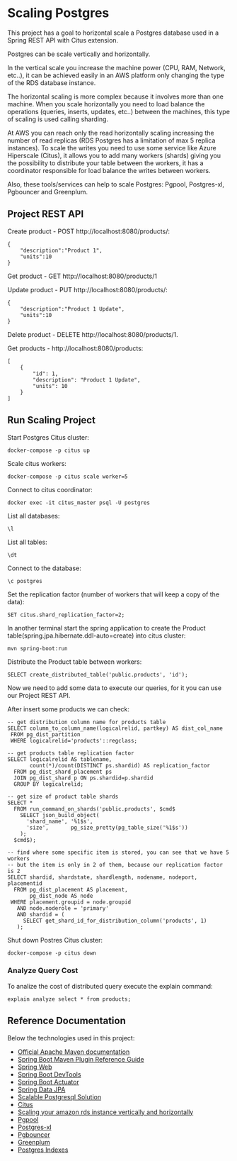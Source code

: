 # Scaling Postgres

This project has a goal to horizontal scale a Postgres database used in a Spring REST API with Citus extension.

Postgres can be scale vertically and horizontally.

In the vertical scale you increase the machine power (CPU, RAM, Network, etc..), it can be achieved easily in an AWS platform only changing the type of the RDS database instance.

The horizontal scaling is more complex because it involves more than one machine. When you scale horizontally you need to load balance the operations (queries, inserts, updates, etc..) between the machines, this type of scaling is used calling sharding.

At AWS you can reach only the read horizontally scaling increasing the number of read replicas (RDS Postgres has a limitation of max 5 replica instances). To scale the writes you need to use some service like Azure Hiperscale (Citus), it allows you to add many workers (shards) giving you the possibility to distribute your table between the workers, it has a coordinator responsible for load balance the writes between workers.

Also, these tools/services can help to scale Postgres: Pgpool, Postgres-xl, Pgbouncer and Greenplum.

## Project REST API

Create product - POST http://localhost:8080/products/:
```
{
	"description":"Product 1",
	"units":10
}
```

Get product - GET http://localhost:8080/products/1

Update product - PUT http://localhost:8080/products/:
```
{
	"description":"Product 1 Update",
	"units":10
}
```

Delete product - DELETE http://localhost:8080/products/1.

Get products - http://localhost:8080/products:
```
[
    {
        "id": 1,
        "description": "Product 1 Update",
        "units": 10
    }
]
```

## Run Scaling Project

Start Postgres Citus cluster:
```
docker-compose -p citus up
```

Scale citus workers:
```
docker-compose -p citus scale worker=5
```

Connect to citus coordinator:
```
docker exec -it citus_master psql -U postgres
```

List all databases:
```
\l
```

List all tables:
```
\dt
```

Connect to the database:
```
\c postgres 
```

Set the replication factor (number of workers that will keep a copy of the data):
```
SET citus.shard_replication_factor=2;
```

In another terminal start the spring application to create the Product table(spring.jpa.hibernate.ddl-auto=create) into citus cluster:
```
mvn spring-boot:run
```

Distribute the Product table between workers:
```
SELECT create_distributed_table('public.products', 'id');
```

Now we need to add some data to execute our queries, for it you can use our Project REST API.

After insert some products we can check:
```
-- get distribution column name for products table
SELECT column_to_column_name(logicalrelid, partkey) AS dist_col_name
 FROM pg_dist_partition
 WHERE logicalrelid='products'::regclass;

-- get products table replication factor
SELECT logicalrelid AS tablename,
       count(*)/count(DISTINCT ps.shardid) AS replication_factor
  FROM pg_dist_shard_placement ps
  JOIN pg_dist_shard p ON ps.shardid=p.shardid
  GROUP BY logicalrelid;

-- get size of product table shards
SELECT *
  FROM run_command_on_shards('public.products', $cmd$
    SELECT json_build_object(
      'shard_name', '%1$s',
      'size',       pg_size_pretty(pg_table_size('%1$s'))
    );
  $cmd$);

-- find where some specific item is stored, you can see that we have 5 workers 
-- but the item is only in 2 of them, because our replication factor is 2
SELECT shardid, shardstate, shardlength, nodename, nodeport, placementid
  FROM pg_dist_placement AS placement,
       pg_dist_node AS node
 WHERE placement.groupid = node.groupid
   AND node.noderole = 'primary'
   AND shardid = (
     SELECT get_shard_id_for_distribution_column('products', 1)
   );
```

Shut down Postres Citus cluster:
```
docker-compose -p citus down
```

### Analyze Query Cost

To analize the cost of distributed query execute the explain command:
```
explain analyze select * from products;
```

## Reference Documentation
Below the technologies used in this project:

* [Official Apache Maven documentation](https://maven.apache.org/guides/index.html)
* [Spring Boot Maven Plugin Reference Guide](https://docs.spring.io/spring-boot/docs/2.1.9.RELEASE/maven-plugin/)
* [Spring Web](https://docs.spring.io/spring-boot/docs/2.1.9.RELEASE/reference/htmlsingle/#boot-features-developing-web-applications)
* [Spring Boot DevTools](https://docs.spring.io/spring-boot/docs/2.1.9.RELEASE/reference/htmlsingle/#using-boot-devtools)
* [Spring Boot Actuator](https://docs.spring.io/spring-boot/docs/2.1.9.RELEASE/reference/htmlsingle/#production-ready)
* [Spring Data JPA](https://docs.spring.io/spring-boot/docs/2.1.9.RELEASE/reference/htmlsingle/#boot-features-jpa-and-spring-data)
* [Scalable Postgresql Solution](https://hub.packtpub.com/building-a-scalable-postgresql-solution/)
* [Citus](https://github.com/citusdata/)
* [Scaling your amazon rds instance vertically and horizontally](https://aws.amazon.com/pt/blogs/database/scaling-your-amazon-rds-instance-vertically-and-horizontally/)
* [Pgpool](https://www.pgpool.net/mediawiki/index.php/Main_Page)
* [Postgres-xl](https://www.postgres-xl.org/)
* [Pgbouncer](http://www.pgbouncer.org/usage.html)
* [Greenplum](https://greenplum.org/)
* [Postgres Indexes](https://www.youtube.com/watch?v=clrtT_4WBAw)